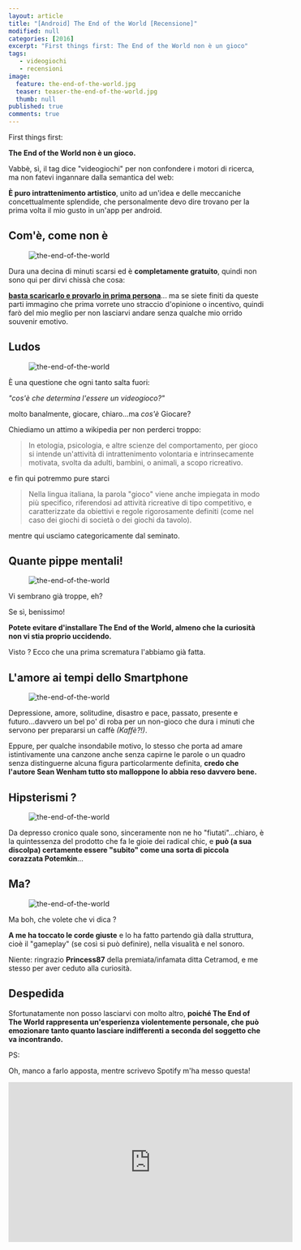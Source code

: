 ```yaml
---
layout: article
title: "[Android] The End of the World [Recensione]"
modified: null
categories: [2016]
excerpt: "First things first: The End of the World non è un gioco"
tags: 
   - videogiochi
   - recensioni
image: 
  feature: the-end-of-the-world.jpg
  teaser: teaser-the-end-of-the-world.jpg
  thumb: null
published: true
comments: true
---
```


First things first:

**The End of the World non è un gioco.**

Vabbè, sì, il tag dice "videogiochi" per non confondere i motori di ricerca, ma non fatevi ingannare dalla semantica del web:

**È puro intrattenimento artistico**, unito ad un'idea e delle meccaniche concettualmente splendide, che personalmente devo dire trovano per la prima volta il mio gusto in un'app per android.

## Com'è, come non è 

<figure>
<img src='https://lh3.googleusercontent.com/v9wybDJqrWD4kqT4nsccqZqKVCa8qvHeclnbYeuOyb2mbsjY4FJPCuoeEX6Z0ZR8aO8=h310' alt='the-end-of-the-world'>
</figure>

Dura una decina di minuti scarsi ed è **completamente gratuito**, quindi non sono qui per dirvi chissà che cosa: 

[**basta scaricarlo e provarlo in prima persona**](https://play.google.com/store/apps/details?id=com.theendoftheworldgame&hl=it)... ma se siete finiti da queste parti immagino che prima vorrete uno straccio d'opinione o incentivo, quindi farò del mio meglio per non lasciarvi andare senza qualche mio orrido souvenir emotivo.

## Ludos 

<figure>
<img src='https://lh3.googleusercontent.com/y_PsGE2t5esLf54q3S7J7m9wRXK0XAovPrX2SYFPOMuJJHSLEsLDWdcg8qAV4REEm5s=h900' alt='the-end-of-the-world'>
</figure>

È una questione che ogni tanto salta fuori: 

_"cos'è che determina l'essere un videogioco?"_

molto banalmente, giocare, chiaro...ma _cos'è_ Giocare? 

Chiediamo un attimo a wikipedia per non perderci troppo:

> In etologia, psicologia, e altre scienze del comportamento, per gioco si intende un'attività di intrattenimento volontaria e intrinsecamente motivata, svolta da adulti, bambini, o animali, a scopo ricreativo.

e fin qui potremmo pure starci

> Nella lingua italiana, la parola "gioco" viene anche impiegata in modo più specifico, riferendosi ad attività ricreative di tipo competitivo, e caratterizzate da obiettivi e regole rigorosamente definiti (come nel caso dei giochi di società o dei giochi da tavolo).

mentre qui usciamo categoricamente dal seminato.

## Quante pippe mentali!

<figure>
<img src='https://lh3.googleusercontent.com/y_PsGE2t5esLf54q3S7J7m9wRXK0XAovPrX2SYFPOMuJJHSLEsLDWdcg8qAV4REEm5s=h900' alt='the-end-of-the-world'>
</figure>

Vi sembrano già troppe, eh?

Se sì, benissimo!

**Potete evitare d'installare The End of the World, almeno che la curiosità non vi stia proprio uccidendo.**

Visto ? Ecco che una prima scrematura l'abbiamo già fatta.

## L'amore ai tempi dello Smartphone

<figure>
<img src='https://lh3.googleusercontent.com/mBQnq8XhFFxah_Pa-qg_WSk8COJE_pNZlY3ompiAKSQr5fN_Dki_19lkdrDr5Z8n2pZd=h900' alt='the-end-of-the-world'>
</figure>

Depressione, amore, solitudine, disastro e pace, passato, presente e futuro...davvero un bel po' di roba per un non-gioco che dura i minuti che servono per prepararsi un caffè _(Kaffè?!)_.

Eppure, per qualche insondabile motivo, lo stesso che porta ad amare istintivamente una canzone anche senza capirne le parole o un quadro senza distinguerne alcuna figura particolarmente definita, **credo che l'autore Sean Wenham tutto sto malloppone lo abbia reso davvero bene.**

## Hipsterismi ?

<figure>
<img src='https://lh3.googleusercontent.com/JdAqKFTiOBguLhFfQvsk_vqeP3jKiOb4MwymbzquPjDGL0iOhuQg-ACW0ucazyDQTQ=h900' alt='the-end-of-the-world'>
</figure>

Da depresso cronico quale sono, sinceramente non ne ho "fiutati"...chiaro, è la quintessenza del prodotto che fa le gioie dei radical chic, e **può (a sua discolpa) certamente essere "subito" come una sorta di piccola corazzata Potemkin**...

## Ma?

<figure>
<img src='https://lh3.googleusercontent.com/VFuaC8g6guZdNE3kz84XIvkyxmmFXHKGZOwSmthZk-FO07gg0sVJnfjGVe_z7sZBYg=h900' alt='the-end-of-the-world'>
</figure>

Ma boh, che volete che vi dica ?

**A me ha toccato le corde giuste** e lo ha fatto partendo già dalla struttura, cioè il "gameplay" (se così si può definire), nella visualità e nel sonoro.

Niente: ringrazio **Princess87** della premiata/infamata ditta Cetramod, e me stesso per aver ceduto alla curiosità.

## Despedida 

Sfortunatamente non posso lasciarvi con molto altro, **poiché The End of The World rappresenta un'esperienza violentemente personale, che può emozionare tanto quanto lasciare indifferenti a seconda del soggetto che va incontrando.**

PS:

Oh, manco a farlo apposta, mentre scrivevo Spotify m'ha messo questa!

<iframe width="560" height="315" src="https://www.youtube.com/embed/mZdakvMy-Ro" frameborder="0" allowfullscreen></iframe>
